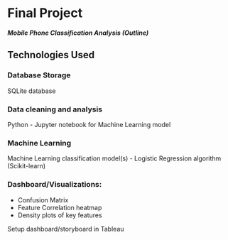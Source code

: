 # Final Project 
***Mobile Phone Classification Analysis (Outline)***

## Technologies Used


### Database Storage
SQLite database

### Data cleaning and analysis
Python - Jupyter notebook for Machine Learning model

### Machine Learning
Machine Learning classification model(s) - Logistic Regression algorithm (Scikit-learn)


### Dashboard/Visualizations:
* Confusion Matrix
* Feature Correlation heatmap
* Density plots of key features

Setup dashboard/storyboard in Tableau
